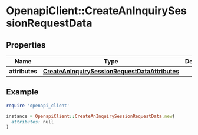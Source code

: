 # OpenapiClient::CreateAnInquirySessionRequestData

## Properties

| Name | Type | Description | Notes |
| ---- | ---- | ----------- | ----- |
| **attributes** | [**CreateAnInquirySessionRequestDataAttributes**](CreateAnInquirySessionRequestDataAttributes.md) |  | [optional] |

## Example

```ruby
require 'openapi_client'

instance = OpenapiClient::CreateAnInquirySessionRequestData.new(
  attributes: null
)
```

